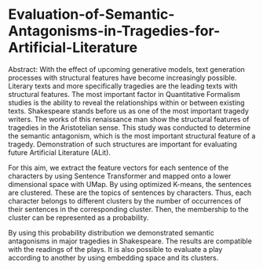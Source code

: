 # Evaluation-of-Semantic-Antagonisms-in-Tragedies-for-Artificial-Literature

Abstract: With the effect of upcoming generative models, text generation processes with structural features have become increasingly possible. Literary texts and more specifically tragedies are the leading texts with structural features. The most important factor in Quantitative Formalism studies is the ability to reveal the relationships within or between existing texts. Shakespeare stands before us as one of the most important tragedy writers. The works of this renaissance man show the structural features of tragedies in the Aristotelian sense. This study was conducted to determine the semantic antagonism, which is the most important structural feature of a tragedy. Demonstration of such structures are important for evaluating future Artificial Literature (ALit).

For this aim, we extract the feature vectors for each sentence of the characters by using Sentence Transformer and mapped onto a lower dimensional space with UMap. By using optimized K-means, the sentences are clustered. These are the topics of sentences by characters. Thus, each character belongs to different clusters by the number of occurrences of their sentences in the corresponding cluster. Then, the membership to the cluster can be represented as a probability.

By using this probability distribution we demonstrated semantic antagonisms in major tragedies in Shakespeare. The results are compatible with the readings of the plays. It is also possible to evaluate a play according to another by using embedding space and its clusters.
